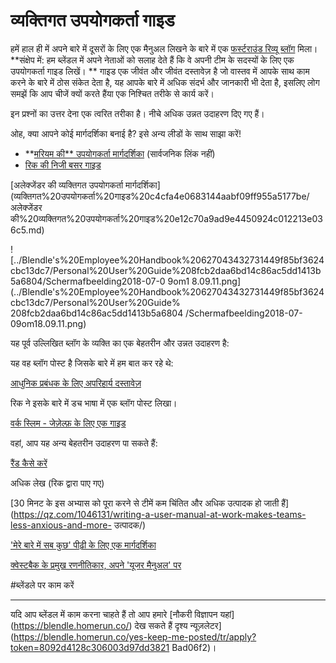# व्यक्तिगत उपयोगकर्ता गाइड

हमें हाल ही में अपने बारे में दूसरों के लिए एक मैनुअल लिखने के बारे में एक [फर्स्टराउंड रिव्यू ब्लॉग](http://firstround.com/review/the-indispensable-document-for-the-modern-manager/) मिला। **संक्षेप में: हम ब्लेंडल में अपने नेताओं को सलाह देते हैं कि वे अपनी टीम के सदस्यों के लिए एक उपयोगकर्ता गाइड लिखें। ** गाइड एक जीवंत और जीवंत दस्तावेज़ है जो वास्तव में आपके साथ काम करने के बारे में ठोस संकेत देता है, यह आपके बारे में अधिक संदर्भ और जानकारी भी देता है, इसलिए लोग समझें कि आप चीजें क्यों करते हैंया एक निश्चित तरीके से कार्य करें।

इन प्रश्नों का उत्तर देना एक त्वरित तरीका है। नीचे अधिक उन्नत उदाहरण दिए गए हैं।

ओह, क्या आपने कोई मार्गदर्शिका बनाई है? इसे अन्य लीडों के साथ साझा करें!

- **[मरियम की** उपयोगकर्ता मार्गदर्शिका](https://docs.google.com/document/d/1sEthJdCiFRUpJ_PlfvP5UBLkDeXPSSpMjq7AKUkVeO0/edit?usp=sharing) (सार्वजनिक लिंक नहीं)
- [रिक की निजी बसर गाइड](https://rickpastoor.com/userguide)

[अलेक्जेंडर की व्यक्तिगत उपयोगकर्ता मार्गदर्शिका](व्यक्तिगत%20उपयोगकर्ता%20गाइड%20c4cfa4e0683144aabf09ff955a5177be/अलेक्जेंडर की%20व्यक्तिगत%20उपयोगकर्ता%20गाइड%20e12c70a9ad9e4450924c012213e036c5.md)

![../Blendle's%20Employee%20Handbook%20627043432731449f85bf3624cbc13dc7/Personal%20User%20Guide%208fcb2daa6bd14c86ac5dd1413b5a6804/Schermafbeelding2018-07-0 9om1 8.09.11.png](../Blendle's%20Employee%20Handbook%20627043432731449f85bf3624cbc13dc7/Personal%20User%20Guide% 208fcb2daa6bd14c86ac5dd1413b5a6804 /Schermafbeelding2018-07-09om18.09.11.png)

यह पूर्व उल्लिखित ब्लॉग के व्यक्ति का एक बेहतरीन और उन्नत उदाहरण है:

[](https://cdn.filestackcontent.com/SS7xTRItymhxGQQ37eaY)

यह वह ब्लॉग पोस्ट है जिसके बारे में हम बात कर रहे थे:

[आधुनिक प्रबंधक के लिए अपरिहार्य दस्तावेज़](http://firstround.com/review/the-indispensable-document-for-the-modern-manager/)

रिक ने इसके बारे में डच भाषा में एक ब्लॉग पोस्ट लिखा।

[वर्क स्लिम - जेज़ेल्फ़ के लिए एक गाइड](https://www.getrevue.co/profile/werkslim/issues/werk-slim-een-gebruikershandleiding-voor-jezelf-120623)

वहां, आप यह अन्य बेहतरीन उदाहरण पा सकते हैं:

[रैंड कैसे करें](http://randsinrepose.com/archives/कैसे-रैंड्स/)

अधिक लेख (रिक द्वारा पाए गए)

[30 मिनट के इस अभ्यास को पूरा करने से टीमें कम चिंतित और अधिक उत्पादक हो जाती हैं](https://qz.com/1046131/writing-a-user-manual-at-work-makes-teams-less-anxious-and-more- उत्पादक/)

['मेरे बारे में सब कुछ' पीढ़ी के लिए एक मार्गदर्शिका](http://www.bbc.com/capital/story/20170318-writing-the-user-manual-for-yourself)

[क्वेस्टबैक के प्रमुख रणनीतिकार, अपने 'यूजर मैनुअल' पर](https://www.nytimes.com/2013/03/31/business/questbacks-lead-strategist-on-his-user-manual।एचटीएमएल)

#ब्लेंडले पर काम करें

---

यदि आप ब्लेंडल में काम करना चाहते हैं तो आप हमारे [नौकरी विज्ञापन यहां] (https://blendle.homerun.co/) देख सकते हैं दृश्य न्यूज़लेटर](https://blendle.homerun.co/yes-keep-me-posted/tr/apply?token=8092d4128c306003d97dd3821 Bad06f2)।